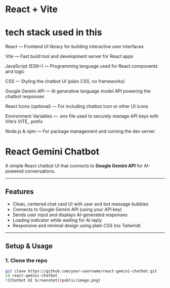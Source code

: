 # React + Vite

# tech stack used in this 
React — Frontend UI library for building interactive user interfaces

Vite — Fast build tool and development server for React apps

JavaScript (ES6+) — Programming language used for React components and logic

CSS — Styling the chatbot UI (plain CSS, no frameworks)

Google Gemini API — AI generative language model API powering the chatbot responses

React Icons (optional) — For including chatbot icon or other UI icons

Environment Variables — .env file used to securely manage API keys with Vite’s VITE_ prefix

Node.js & npm — For package management and running the dev server
# React Gemini Chatbot

A simple React chatbot UI that connects to **Google Gemini API** for AI-powered conversations.

---

## Features

- Clean, centered chat card UI with user and bot message bubbles
- Connects to Google Gemini API (using your API key)
- Sends user input and displays AI-generated responses
- Loading indicator while waiting for AI reply
- Responsive and minimal design using plain CSS (no Tailwind)

---

## Setup & Usage

### 1. Clone the repo

```bash
git clone https://github.com/your-username/react-gemini-chatbot.git
cd react-gemini-chatbot
![Chatbot UI Screenshot](public/image.png)
